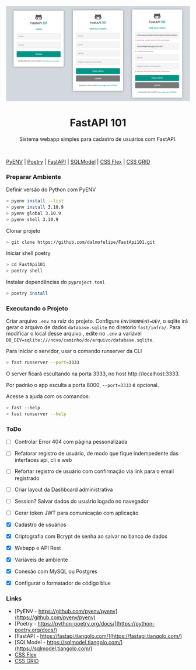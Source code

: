 ![logo](./.github/assets/cover.png)

<h1 align="center">FastAPI 101</h1>

<p align="center">Sistema webapp simples para cadastro de usuários com FastAPI.</p>

<br>

[PyENV](https://github.com/pyenv/pyenv) | [Poetry](https://python-poetry.org/docs/) | [FastAPI](https://fastapi.tiangolo.com/) | [SQLModel](https://sqlmodel.tiangolo.com/) | [CSS Flex](https://css-tricks.com/snippets/css/a-guide-to-flexbox/) | [CSS GRID](https://css-tricks.com/snippets/css/a-guide-to-grid/)


### Preparar Ambiente

Definir versão do Python com PyENV

```bash
> pyenv install --list
> pyenv install 3.10.9
> pyenv global 3.10.9
> pyenv shell 3.10.9
```

Clonar projeto

```bash
> git clone https://github.com/dalmofelipe/FastApi101.git
```

Iniciar shell poetry

```bash
> cd FastApi101
> poetry shell
```

Instalar dependências do `pyproject.toml`

```bash
> poetry install
```

### Executando o Projeto

Criar arquivo `.env` na raiz do projeto. Configure `ENVIRONMENT=DEV`, o sqlite irá gerar o arquivo de dados `database.sqlite` no diretorio `fast/infra/`. Para modificar o local desse arquivo , edite no `.env` a variável `DB_DEV=sqlite:///novo/caminho/do/arquivo/database.sqlite`.

Para iniciar o servidor, usar o comando runserver da CLI

```bash
> fast runserver --port=3333
```

O server ficará escultando na porta 3333, no host http://localhost:3333.

Por padrão o app esculta a porta 8000, `--port=3333` é opcional.

Acesse a ajuda com os comandos:

```bash
> fast --help
> fast runserver --help
```

### ToDo

- [ ] Controlar Error 404 com página pessonalizada
- [ ] Refatorar registro de usuário, de modo que fique indempedente das interfaces api, cli e web
- [ ] Refortar registro de usuário com confirmação via link para o email registrado
- [ ] Criar layout da Dashboard administrativa
- [ ] Session? Salvar dados do usuário logado no navegador
- [ ] Gerar token JWT para comunicação com aplicação
- [x] Cadastro de usuários
- [x] Criptografia com Bcrypt de senha ao salvar no banco de dados
- [x] Webapp e API Rest
- [x] Variáveis de ambiente
- [x] Conexão com MySQL ou Postgres
- [x] Configurar o formatador de código blue


### Links

- [PyENV - https://github.com/pyenv/pyenv](https://github.com/pyenv/pyenv)
- [Poetry - https://python-poetry.org/docs/](https://python-poetry.org/docs/)
- [FastAPI - https://fastapi.tiangolo.com/](https://fastapi.tiangolo.com/)
- [SQLModel - https://sqlmodel.tiangolo.com/](https://sqlmodel.tiangolo.com/)
- [CSS Flex](https://css-tricks.com/snippets/css/a-guide-to-flexbox/)
- [CSS GRID](https://css-tricks.com/snippets/css/a-guide-to-grid/)
